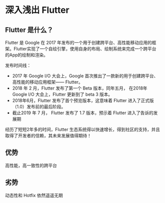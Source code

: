 # 深入浅出 Flutter

## Flutter 是什么？

Flutter 是 Google 在 2017 年发布的一个用于创建跨平台、高性能移动应用的框架。Flutter实现了一个自绘引擎，使用自身的布局、绘制系统来完成一个跨平台的App的绘制和渲染。

发布时间线：

* 2017 年 Google I/O 大会上，Google 首次推出了一款新的用于创建跨平台、高性能的移动应用框架—— Flutter。
* 2018 年 2 月，Flutter 发布了第一个 Beta 版本，同年五月， 在2018年 Google I/O 大会上，Flutter 更新到了 beta 3 版本。
* 2018年6月，Flutter 发布了首个预览版本，这意味着 Flutter 进入了正式版（1.0）发布前的最后阶段。
* 截止2019 年 7 月， Flutter 发布了 1.7 版本，预示着 Flutter 进入了告诉的发展期

经历了短短2年多的时间，Flutter 生态系统得以快速增长，得到社区的支持，并且取得了开发者的信赖，其未来发展值得期待！

## 优势

高性能，高一致性的跨平台

## 劣势

动态性和 Hotfix 依然遥遥无期

##  





### 

